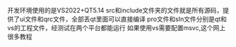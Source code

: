 开发环境使用的是VS2022+QT5.14
src和include文件夹的文件就是所有源码，提供了ui文件和qrc文件，全部丢qt里面可以直接编译
pro文件和sln文件分别是qt和vs的工程文件，经测试在两个平台都能运行
如果使用vs需要配置msvc,这个网上很多教程
